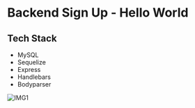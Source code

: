 # Backend Sign Up - Hello World

## Tech Stack
- MySQL
- Sequelize
- Express
- Handlebars
- Bodyparser

![IMG1](https://github.com/danielcassiano/SignUpSystem/blob/master/loginsenha2.JPG)
